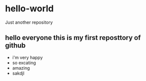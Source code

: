 # hello-world
Just another repository

## hello  everyone this is my first reposttory of github 
- i'm very happy
- so excating
- amazing
- sakdjl
